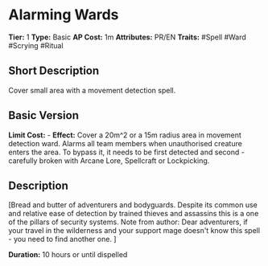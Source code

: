 # Alarming Wards

**Tier:** 1
**Type:** Basic
**AP Cost:** 1m
**Attributes:** PR/EN
**Traits:** #Spell #Ward #Scrying #Ritual 

## Short Description
Cover small area with a movement detection spell.

## Basic Version
**Limit Cost:** -
**Effect:** Cover a 20m^2  or a 15m radius area in movement detection ward.
Alarms all team members when unauthorised creature enters the area. To bypass it, it needs to be first detected and second - carefully broken with Arcane Lore, Spellcraft or Lockpicking.

## Description
[Bread and butter of adventurers and bodyguards. Despite its common use and relative ease of detection by trained thieves and assassins this is a one of the pillars of security systems. Note from author: Dear adventurers, if your travel in the wilderness and your support mage doesn't know this spell - you need to find another one. ]

**Duration:** 10 hours or until dispelled